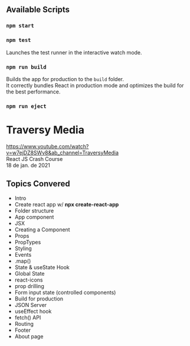 

## Available Scripts

### `npm start`


### `npm test`
Launches the test runner in the interactive watch mode.

### `npm run build`
Builds the app for production to the `build` folder.\
It correctly bundles React in production mode and optimizes the build for the best performance.

### `npm run eject`

# Traversy Media
https://www.youtube.com/watch?v=w7ejDZ8SWv8&ab_channel=TraversyMedia<br>
React JS Crash Course<br>
18 de jan. de 2021

## Topics Convered
- Intro
- Create react app w/ **npx create-react-app**
- Folder structure
- App component
- JSX
- Creating a Component
- Props
- PropTypes
- Styling
- Events
- .map()
- State & useState Hook
- Global State
- react-icons
- prop drilling
- Form input state (controlled components)
- Build for production
- JSON Server
- useEffect hook
- fetch() API
- Routing
- Footer
- About page
